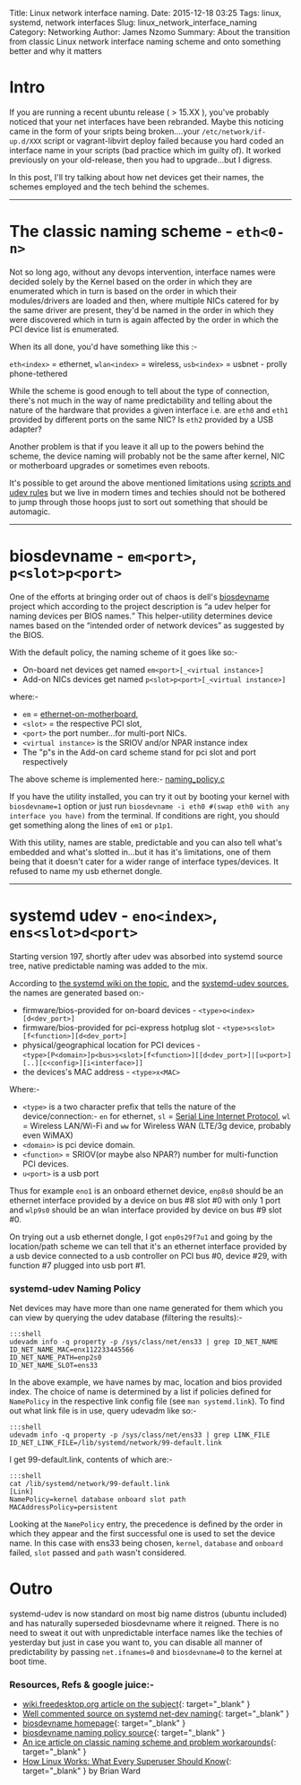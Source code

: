 Title: Linux network interface naming.
Date: 2015-12-18 03:25
Tags: linux, systemd, network interfaces
Slug: linux_network_interface_naming
Category: Networking
Author: James Nzomo
Summary: About the transition from classic Linux network interface naming scheme and onto something better and why it matters


# Intro
If you are running a recent ubuntu release ( > 15.XX ), you've probably noticed
that your net interfaces have been rebranded. Maybe this noticing came in the
form of your sripts being broken....your `/etc/network/if-up.d/XXX` script or
vagrant-libvirt deploy failed because you hard coded an interface name in your
scripts (bad practice which im guilty of). It worked previously on your
old-release, then you had to upgrade...but I digress.

In this post, I'll try talking about how net devices get their names, the schemes
employed and the tech behind the schemes.

---

# The classic naming scheme - `eth<0-n>`
Not so long ago, without any devops intervention, interface names were decided
solely by the Kernel based on the order in which they are enumerated which in
turn is based on the order in which their modules/drivers are loaded and then,
where multiple NICs catered for by the same driver are present, they'd be named
in the order in which they were discovered which in turn is again affected by
the order in which the PCI device list is enumerated.

When its all done, you'd have something like this :-

`eth<index>` = ethernet, `wlan<index>` = wireless, `usb<index>` = usbnet - prolly phone-tethered

While the scheme is good enough to tell about the type of connection, there's
not much in the way of name predictability and telling about the nature of
the hardware that provides a given interface i.e. are `eth0` and `eth1` provided
by different ports on the same NIC? Is `eth2` provided by a USB adapter?

Another problem is that if you leave it all up to the powers behind the scheme, the
device naming will probably not be the same after kernel, NIC or motherboard
upgrades or sometimes even reboots.

It's possible to get around the above mentioned limitations using [scripts
and udev rules](classic_naming_workarounds) but we live in modern times and
techies should not be bothered to jump through those hoops just to sort out
something that should be automagic.

---

# biosdevname - `em<port>`, `p<slot>p<port>`
One of the efforts at bringing order out of chaos is dell's [biosdevname][biosdevname]
project which according to the project description is <q>a udev helper for naming
devices per BIOS names.</q> This helper-utility determines device names based on
the <q>intended order of network devices</q> as suggested by the BIOS.

With the default policy, the naming scheme of it goes like so:-  

 - On-board net devices get named `em<port>[_<virtual instance>]`  
 - Add-on NICs devices get named `p<slot>p<port>[_<virtual instance>]`

where:- 

  - `em` = [ethernet-on-motherboard][dell_whitepaper],
  - `<slot>` = the respective PCI slot,
  - `<port>` the port number...for multi-port NICs.
  - `<virtual instance>` is the SRIOV and/or NPAR instance index
  - The "p"s in the Add-on card scheme stand for pci slot and port respectively

The above scheme is implemented here:- [naming_policy.c][biosdevname_naming_policy_src]

If you have the utility installed, you can try it out by booting your kernel
with `biosdevname=1` option or just run `biosdevname -i eth0 #(swap eth0
with any interface you have)` from the terminal. If conditions are right,
you should get something along the lines of `em1` or `p1p1`.

With this utility, names are stable, predictable and you can also tell what's embedded
and what's slotted in...but it has it's limitations, one of them being that it doesn't
cater for a wider range of interface types/devices. It refused to name my usb
ethernet dongle.

---

# systemd udev - `eno<index>`, `ens<slot>d<port>`
Starting version 197, shortly after udev was absorbed into systemd source
tree, native predictable naming was added to the mix.

According to [the systemd wiki on the topic][fd_pni_dox], and the
[systemd-udev sources][net_id_src], the names are generated based on:-


  - firmware/bios-provided for on-board devices - `<type>o<index>[d<dev_port>]`
  - firmware/bios-provided for pci-express hotplug slot - `<type>s<slot>[f<function>][d<dev_port>]`
  - physical/geographical location for PCI devices -  
    `<type>[P<domain>]p<bus>s<slot>[f<function>][[d<dev_port>]|[u<port>][..][c<config>][i<interface>]]`
  - the devices's MAC address - `<type>x<MAC>`

Where:-

- `<type>` is a two character prefix that tells the nature of the device/connection:-
`en` for ethernet, `sl` = [Serial Line Internet Protocol](https://tools.ietf.org/html/rfc1055),
`wl` = Wireless LAN/Wi-Fi and `ww` for Wireless WAN (LTE/3g device, probably even WiMAX)
- `<domain>` is pci device domain.
- `<function>` = SRIOV(or maybe also NPAR?) number for multi-function PCI devices.
- `u<port>` is a usb port

Thus for example `eno1` is an onboard ethernet device, `enp8s0` should be an
ethernet interface provided by a device on bus #8 slot #0 with only 1 port and
`wlp9s0` should be an wlan interface provided by device on bus #9 slot #0.

On trying out a usb ethernet dongle, I got `enp0s29f7u1` and going by the
location/path scheme we can tell that it's an ethernet interface provided by a
usb device connected to a usb controller on PCI bus #0, device #29, with function #7
plugged into usb port #1.


### systemd-udev Naming Policy
Net devices may have more than one name generated for them which you can
view by querying the udev database (filtering the results):-  

    :::shell
    udevadm info -q property -p /sys/class/net/ens33 | grep ID_NET_NAME
    ID_NET_NAME_MAC=enx112233445566
    ID_NET_NAME_PATH=enp2s0
    ID_NET_NAME_SLOT=ens33

In the above example, we have names by mac, location and bios provided index.
The choice of name is determined by a list if policies defined for `NamePolicy`
in the respective link config file (see `man systemd.link`). To find out what
link file is in use, query udevadm like so:-

    :::shell
    udevadm info -q property -p /sys/class/net/ens33 | grep LINK_FILE
    ID_NET_LINK_FILE=/lib/systemd/network/99-default.link

I get 99-default.link, contents of which are:-

    :::shell
    cat /lib/systemd/network/99-default.link
    [Link]
    NamePolicy=kernel database onboard slot path
    MACAddressPolicy=persistent

Looking at the `NamePolicy` entry, the precedence is defined by the order
in which they appear and the first successful one is used to set the device name.
In this case with ens33 being chosen, `kernel`, `database` and `onboard` failed,
`slot` passed and `path` wasn't considered.


# Outro
systemd-udev is now standard on most big name distros (ubuntu included) and has
naturally superseded biosdevname where it reigned. There is no need to sweat it out
with unpredictable interface names like the techies of yesterday but just in case
you want to, you can disable all manner of predictability by passing `net.ifnames=0`
and `biosdevname=0` to the kernel at boot time.

### Resources, Refs & google juice:-
  - [wiki.freedesktop.org article on the subject][fd_pni_dox]{: target="_blank" }
  - [Well commented source on systemd net-dev naming][net_id_src]{: target="_blank" }
  - [biosdevname homepage][biosdevname]{: target="_blank" }
  - [biosdevname naming policy source][biosdevname_naming_policy_src]{: target="_blank" }
  - [An ice article on classic naming scheme and problem workarounds][classic_naming_workarounds]{: target="_blank" }
  - [How Linux Works: What Every Superuser Should Know][how_linux_works]{: target="_blank" } by Brian Ward

[fd_pni_dox]: http://wiki.freedesktop.org/www/Software/systemd/PredictableNetworkInterfaceNames/
[net_id_src]: https://github.com/systemd/systemd/blob/3f65d73149cd0f64eb3fdb0c71f55f6c1133fefe/src/udev/udev-builtin-net_id.c
[net_id_src_L479]: https://github.com/systemd/systemd/blob/3f65d73149cd0f64eb3fdb0c71f55f6c1133fefe/src/udev/udev-builtin-net_id.c#L479
[link_config_src_L414]: https://github.com/systemd/systemd/blob/3f65d73149cd0f64eb3fdb0c71f55f6c1133fefe/src/udev/net/link-config.c#L414
[redhat_take]: https://access.redhat.com/documentation/en-US/Red_Hat_Enterprise_Linux/6/html/Deployment_Guide/appe-Consistent_Network_Device_Naming.html
[fedora_take]: https://fedoraproject.org/wiki/Features/SystemdPredictableNetworkInterfaceNames
[ubuntu_take]: https://wiki.ubuntu.com/SystemdForUpstartUsers
[biosdevname]: http://linux.dell.com/biosdevname/
[biosdevname_naming_policy_src]: http://linux.dell.com/cgi-bin/cgit.cgi/biosdevname.git/tree/src/naming_policy.c?id=e51172768cec37ab0a350e439d2827b0c4e604a4#n31
[biosdevname_fedora]: https://fedoraproject.org/wiki/Features/ConsistentNetworkDeviceNaming
[biosdevname_linux_die]: http://linux.die.net/man/1/biosdevname
[dell_whitepaper]: http://linux.dell.com/files/whitepapers/consistent_network_device_naming_in_linux.pdf
[classic_naming_workarounds]: https://ivi.fnwi.uva.nl/sne/air//wiki/LogicalInterfaceNames/
[how_linux_works]: http://www.amazon.com/gp/product/B00PKTGLWM?psc=1&redirect=true&ref_=oh_aui_d_detailpage_o00
